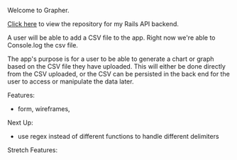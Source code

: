 Welcome to Grapher.

[Click here](https://github.com/parryd4/grapher-api) to view the repository for my Rails API backend.


A user will be able to add a CSV file to the app. Right now we're able to Console.log the csv file.

The app's purpose is for a user to be able to generate a chart or graph based on the CSV file they have uploaded. This will either be done directly from the CSV uploaded, or the CSV can be persisted in the back end for the user to access or manipulate the data later.


Features:
- form, wireframes,

Next Up:
- use regex instead of different functions to handle different delimiters

Stretch Features:
